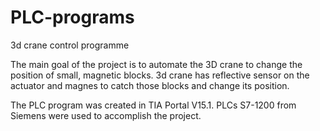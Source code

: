# PLC-programs
3d crane control programme

The main goal of the project is to automate the 3D crane to change the position of small, magnetic blocks. 3d crane has reflective sensor on the actuator and magnes to catch those blocks and change its position.

The PLC program was created in TIA Portal V15.1. PLCs S7-1200 from Siemens were used to accomplish the project. 
